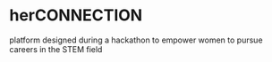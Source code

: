 # herCONNECTION
platform designed during a hackathon to empower women to pursue careers in the STEM field
